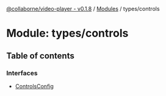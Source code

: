 [@collaborne/video-player - v0.1.8](/docs/../README.md) / [Modules](/docs/modules.md) / types/controls

# Module: types/controls

## Table of contents

### Interfaces

- [ControlsConfig](/docs/interfaces/types_controls.ControlsConfig.md)
